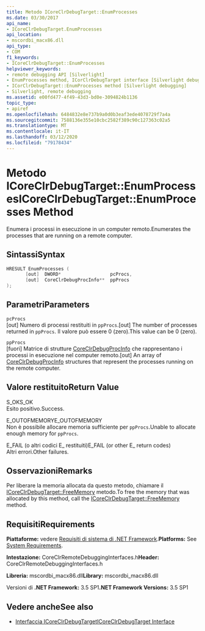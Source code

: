 ```yaml
---
title: Metodo ICoreClrDebugTarget::EnumProcesses
ms.date: 03/30/2017
api_name:
- ICoreClrDebugTarget.EnumProcesses
api_location:
- mscordbi_macx86.dll
api_type:
- COM
f1_keywords:
- ICoreClrDebugTarget::EnumProcesses
helpviewer_keywords:
- remote debugging API [Silverlight]
- EnumProcesses method, ICorClrDebugTarget interface [Silverlight debugging]
- ICorClrDebugTarget::EnumProcesses method [Silverlight debugging]
- Silverlight, remote debugging
ms.assetid: e00fd477-4f49-43d3-bd0e-3094824b1136
topic_type:
- apiref
ms.openlocfilehash: 6484832e8e737b9a0d0b3eaf3ede4078729f7a4a
ms.sourcegitcommit: 7588136e355e10cbc2582f389c90c127363c02a5
ms.translationtype: MT
ms.contentlocale: it-IT
ms.lasthandoff: 03/12/2020
ms.locfileid: "79178434"
---
```

# <a name="icoreclrdebugtargetenumprocesses-method"></a><span data-ttu-id="ff79b-102">Metodo ICoreClrDebugTarget::EnumProcesses</span><span class="sxs-lookup"><span data-stu-id="ff79b-102">ICoreClrDebugTarget::EnumProcesses Method</span></span>
<span data-ttu-id="ff79b-103">Enumera i processi in esecuzione in un computer remoto.</span><span class="sxs-lookup"><span data-stu-id="ff79b-103">Enumerates the processes that are running on a remote computer.</span></span>  
  
## <a name="syntax"></a><span data-ttu-id="ff79b-104">Sintassi</span><span class="sxs-lookup"><span data-stu-id="ff79b-104">Syntax</span></span>  
  
```cpp  
HRESULT EnumProcesses (  
       [out]  DWORD*                  pcProcs,
       [out]  CoreClrDebugProcInfo**  ppProcs  
);  
```  
  
## <a name="parameters"></a><span data-ttu-id="ff79b-105">Parametri</span><span class="sxs-lookup"><span data-stu-id="ff79b-105">Parameters</span></span>  
 `pcProcs`  
 <span data-ttu-id="ff79b-106">[out] Numero di processi restituiti in `ppProcs`.</span><span class="sxs-lookup"><span data-stu-id="ff79b-106">[out] The number of processes returned in `ppProcs`.</span></span> <span data-ttu-id="ff79b-107">Il valore può essere 0 (zero).</span><span class="sxs-lookup"><span data-stu-id="ff79b-107">This value can be 0 (zero).</span></span>  
  
 `ppProcs`  
 <span data-ttu-id="ff79b-108">[fuori] Matrice di strutture [CoreClrDebugProcInfo](coreclrdebugprocinfo-structure.md) che rappresentano i processi in esecuzione nel computer remoto.</span><span class="sxs-lookup"><span data-stu-id="ff79b-108">[out] An array of [CoreClrDebugProcInfo](coreclrdebugprocinfo-structure.md) structures that represent the processes running on the remote computer.</span></span>  
  
## <a name="return-value"></a><span data-ttu-id="ff79b-109">Valore restituito</span><span class="sxs-lookup"><span data-stu-id="ff79b-109">Return Value</span></span>  
 <span data-ttu-id="ff79b-110">S_OK</span><span class="sxs-lookup"><span data-stu-id="ff79b-110">S_OK</span></span>  
 <span data-ttu-id="ff79b-111">Esito positivo.</span><span class="sxs-lookup"><span data-stu-id="ff79b-111">Success.</span></span>  
  
 <span data-ttu-id="ff79b-112">E_OUTOFMEMORY</span><span class="sxs-lookup"><span data-stu-id="ff79b-112">E_OUTOFMEMORY</span></span>  
 <span data-ttu-id="ff79b-113">Non è possibile allocare memoria sufficiente per `ppProcs`.</span><span class="sxs-lookup"><span data-stu-id="ff79b-113">Unable to allocate enough memory for `ppProcs`.</span></span>  
  
 <span data-ttu-id="ff79b-114">E_FAIL (o altri codici E_ restituiti)</span><span class="sxs-lookup"><span data-stu-id="ff79b-114">E_FAIL (or other E_ return codes)</span></span>  
 <span data-ttu-id="ff79b-115">Altri errori.</span><span class="sxs-lookup"><span data-stu-id="ff79b-115">Other failures.</span></span>  
  
## <a name="remarks"></a><span data-ttu-id="ff79b-116">Osservazioni</span><span class="sxs-lookup"><span data-stu-id="ff79b-116">Remarks</span></span>  
 <span data-ttu-id="ff79b-117">Per liberare la memoria allocata da questo metodo, chiamare il [ICoreClrDebugTarget::FreeMemory](icoreclrdebugtarget-freememory-method.md) metodo.</span><span class="sxs-lookup"><span data-stu-id="ff79b-117">To free the memory that was allocated by this method, call the [ICoreClrDebugTarget::FreeMemory](icoreclrdebugtarget-freememory-method.md) method.</span></span>  
  
## <a name="requirements"></a><span data-ttu-id="ff79b-118">Requisiti</span><span class="sxs-lookup"><span data-stu-id="ff79b-118">Requirements</span></span>  
 <span data-ttu-id="ff79b-119">**Piattaforme:** vedere [Requisiti di sistema di .NET Framework](../../../../docs/framework/get-started/system-requirements.md).</span><span class="sxs-lookup"><span data-stu-id="ff79b-119">**Platforms:** See [System Requirements](../../../../docs/framework/get-started/system-requirements.md).</span></span>  
  
 <span data-ttu-id="ff79b-120">**Intestazione:** CoreClrRemoteDebuggingInterfaces.h</span><span class="sxs-lookup"><span data-stu-id="ff79b-120">**Header:** CoreClrRemoteDebuggingInterfaces.h</span></span>  
  
 <span data-ttu-id="ff79b-121">**Libreria:** mscordbi_macx86.dll</span><span class="sxs-lookup"><span data-stu-id="ff79b-121">**Library:** mscordbi_macx86.dll</span></span>  
  
 <span data-ttu-id="ff79b-122">Versioni di **.NET Framework:** 3.5 SP1</span><span class="sxs-lookup"><span data-stu-id="ff79b-122">**.NET Framework Versions:** 3.5 SP1</span></span>  
  
## <a name="see-also"></a><span data-ttu-id="ff79b-123">Vedere anche</span><span class="sxs-lookup"><span data-stu-id="ff79b-123">See also</span></span>

- [<span data-ttu-id="ff79b-124">Interfaccia ICoreClrDebugTarget</span><span class="sxs-lookup"><span data-stu-id="ff79b-124">ICoreClrDebugTarget Interface</span></span>](icoreclrdebugtarget-interface.md)
